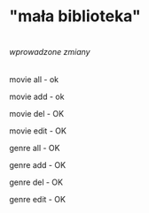 <h1>"mała biblioteka"<h1>
  <h6>wprowadzone zmiany</h6>


<p>movie all - ok</p>
<p>movie add - ok</p>
<p>movie del - OK</p>
<p>movie edit - OK</p>


<p>genre all - OK</p>
<p>genre add - OK</p>
<p>genre del - OK</p>
<p>genre edit - OK</p>
